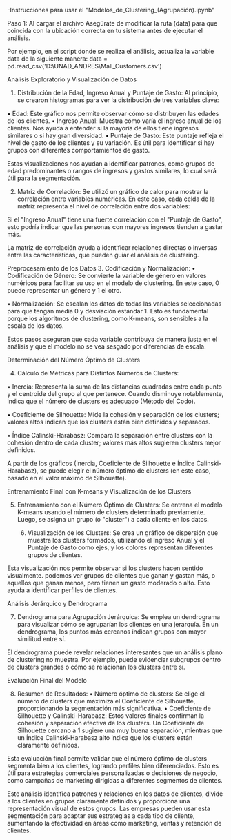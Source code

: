 -Instrucciones para usar el "Modelos_de_Clustering_(Agrupación).ipynb"

Paso 1: Al cargar el archivo Asegúrate de modificar la ruta (data) para que coincida con la ubicación correcta en tu sistema antes de ejecutar el análisis.

Por ejemplo, en el script donde se realiza el análisis, actualiza la variable data de la siguiente manera: data = pd.read_csv('D:\\UNAD_ANDRES\\Mall_Customers.csv')


Análisis Exploratorio y Visualización de Datos

1. Distribución de la Edad, Ingreso Anual y Puntaje de Gasto: Al principio, se crearon histogramas para ver la distribución de tres variables clave:

•	Edad: Este gráfico nos permite observar cómo se distribuyen las edades de los clientes.
•	Ingreso Anual: Muestra cómo varía el ingreso anual de los clientes. Nos ayuda a entender si la mayoría de ellos tiene ingresos similares o si hay gran diversidad.
•	Puntaje de Gasto: Este puntaje refleja el nivel de gasto de los clientes y su variación. Es útil para identificar si hay grupos con diferentes comportamientos de gasto.

Estas visualizaciones nos ayudan a identificar patrones, como grupos de edad predominantes o rangos de ingresos y gastos similares, lo cual será útil para la segmentación.

2. Matriz de Correlación: Se utilizó un gráfico de calor para mostrar la correlación entre variables numéricas. En este caso, cada celda de la matriz representa el nivel de correlación entre dos variables:

Si el "Ingreso Anual" tiene una fuerte correlación con el "Puntaje de Gasto", esto podría indicar que las personas con mayores ingresos tienden a gastar más.

 La matriz de correlación ayuda a identificar relaciones directas o inversas entre las características, que pueden guiar el análisis de clustering.

Preprocesamiento de los Datos
3. Codificación y Normalización:
•	Codificación de Género: Se convierte la variable de género en valores numéricos para facilitar su uso en el modelo de clustering. En este caso, 0 puede representar un género y 1 el otro.

•	Normalización: Se escalan los datos de todas las variables seleccionadas para que tengan media 0 y desviación estándar 1. Esto es fundamental porque los algoritmos de clustering, como K-means, son sensibles a la escala de los datos.

Estos pasos aseguran que cada variable contribuya de manera justa en el análisis y que el modelo no se vea sesgado por diferencias de escala.

Determinación del Número Óptimo de Clusters

4. Cálculo de Métricas para Distintos Números de Clusters:

•	Inercia: Representa la suma de las distancias cuadradas entre cada punto y el centroide del grupo al que pertenece. Cuando disminuye notablemente, indica que el número de clusters es adecuado (Método del Codo).

•	Coeficiente de Silhouette: Mide la cohesión y separación de los clusters; valores altos indican que los clusters están bien definidos y separados.

•	Índice Calinski-Harabasz: Compara la separación entre clusters con la cohesión dentro de cada cluster; valores más altos sugieren clusters mejor definidos.

A partir de los gráficos (Inercia, Coeficiente de Silhouette e Índice Calinski-Harabasz), se puede elegir el número óptimo de clusters (en este caso, basado en el valor máximo de Silhouette).

Entrenamiento Final con K-means y Visualización de los Clusters
 
 5. Entrenamiento con el Número Óptimo de Clusters: Se entrena el modelo K-means usando el número de clusters determinado previamente. Luego, se asigna un grupo (o "cluster") a cada cliente en los datos.

       6. Visualización de los Clusters: Se crea un gráfico de dispersión que muestra los clusters formados, utilizando el Ingreso Anual y el Puntaje de Gasto como ejes, y los colores representan diferentes grupos de clientes.

Esta visualización nos permite observar si los clusters hacen sentido visualmente. podemos ver grupos de clientes que ganan y gastan más, o aquellos que ganan menos, pero tienen un gasto moderado o alto. Esto ayuda a identificar perfiles de clientes.


Análisis Jerárquico y Dendrograma

7. Dendrograma para Agrupación Jerárquica: Se emplea un dendrograma para visualizar cómo se agruparían los clientes en una jerarquía. En un dendrograma, los puntos más cercanos indican grupos con mayor similitud entre sí.

El dendrograma puede revelar relaciones interesantes que un análisis plano de clustering no muestra. Por ejemplo, puede evidenciar subgrupos dentro de clusters grandes o cómo se relacionan los clusters entre sí.

Evaluación Final del Modelo

8. Resumen de Resultados:
•	Número óptimo de clusters: Se elige el número de clusters que maximiza el Coeficiente de Silhouette, proporcionando la segmentación más significativa.
•	Coeficiente de Silhouette y Calinski-Harabasz: Estos valores finales confirman la cohesión y separación efectiva de los clusters. Un Coeficiente de Silhouette cercano a 1 sugiere una muy buena separación, mientras que un Índice Calinski-Harabasz alto indica que los clusters están claramente definidos.

Esta evaluación final permite validar que el número óptimo de clusters segmenta bien a los clientes, logrando perfiles bien diferenciados. Esto es útil para estrategias comerciales personalizadas o decisiones de negocio, como campañas de marketing dirigidas a diferentes segmentos de clientes.

Este análisis identifica patrones y relaciones en los datos de clientes, divide a los clientes en grupos claramente definidos y proporciona una representación visual de estos grupos. Las empresas pueden usar esta segmentación para adaptar sus estrategias a cada tipo de cliente, aumentando la efectividad en áreas como marketing, ventas y retención de clientes.
